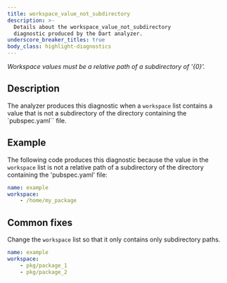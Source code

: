 ```yaml
---
title: workspace_value_not_subdirectory
description: >-
  Details about the workspace_value_not_subdirectory
  diagnostic produced by the Dart analyzer.
underscore_breaker_titles: true
body_class: highlight-diagnostics
---
```


_Workspace values must be a relative path of a subdirectory of '{0}'._

## Description

The analyzer produces this diagnostic when a `workspace` list contains a
value that is not a subdirectory of the directory containing the `pubspec.yaml`` file.

## Example

The following code produces this diagnostic because the value in the `workspace` list is not a
relative path of a subdirectory of the directory containing the 'pubspec.yaml' file:

```yaml
name: example
workspace:
    - /home/my_package
```

## Common fixes

Change the `workspace` list so that it only contains only subdirectory paths.

```yaml
name: example
workspace:
    - pkg/package_1
    - pkg/package_2
```
